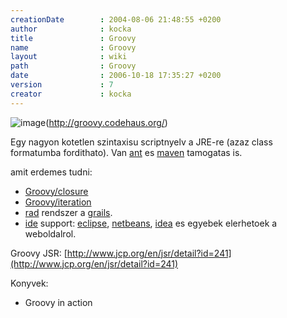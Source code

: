 ```yaml
---
creationDate        : 2004-08-06 21:48:55 +0200 
author              : kocka 
title               : Groovy 
name                : Groovy 
layout              : wiki 
path                : Groovy 
date                : 2006-10-18 17:35:27 +0200 
version             : 7 
creator             : kocka 
---
```

![image](http://docs.codehaus.org/download/userResources/GROOVY/logo)(http://groovy.codehaus.org/)

Egy nagyon kotetlen szintaxisu scriptnyelv a JRE-re (azaz class formatumba fordithato). Van [ant](ant.html) es [maven](maven.html) tamogatas is.

amit erdemes tudni:

*   [Groovy/closure](Groovy/closure.html)
*   [Groovy/iteration](Groovy/iteration.html)
*   [rad](rad.html) rendszer a [grails](grails.html).
*   [ide](IDE.html) support: [eclipse](Eclipse.html), [netbeans](Netbeans.html), [idea](IDEA.html) es egyebek elerhetoek a weboldalrol.

Groovy JSR:
[http://www.jcp.org/en/jsr/detail?id=241](http://www.jcp.org/en/jsr/detail?id=241)

Konyvek:

*   Groovy in action


